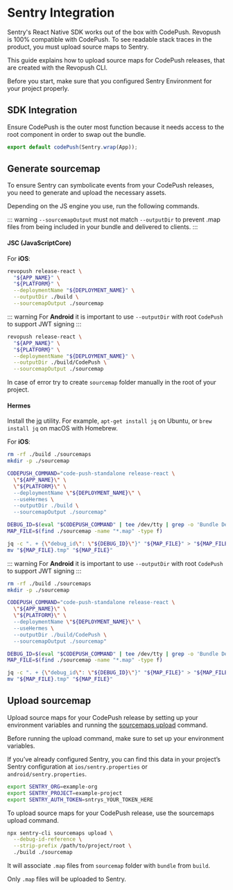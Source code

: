 # Sentry Integration 

Sentry's React Native SDK works out of the box with CodePush. Revopush is 100% compatible with CodePush.
To see readable stack traces in the product, you must upload source maps to Sentry. 

This guide explains how to upload source maps for CodePush releases, that are created with the Revopush CLI.

Before you start, make sure that you configured Sentry Environment for your project properly.

## SDK Integration

Ensure CodePush is the outer most function because it needs access to the root component in order to swap out the bundle.

```javascript
export default codePush(Sentry.wrap(App));
```

## Generate sourcemap

To ensure Sentry can symbolicate events from your CodePush releases, you need to generate and upload the necessary assets.

Depending on the JS engine you use, run the following commands.

::: warning
`--sourcemapOutput` must not match `--outputDir` to prevent .map files from being included in your bundle and delivered to clients.
:::

#### JSC (JavaScriptCore)

For **iOS**:

```bash
revopush release-react \
  "${APP_NAME}" \
  "${PLATFORM}" \
  --deploymentName "${DEPLOYMENT_NAME}" \
  --outputDir ./build \
  --sourcemapOutput ./sourcemap
```

::: warning
For **Android** it is important to use `--outputDir` with root `CodePush` to support JWT signing
:::

```bash
revopush release-react \
  "${APP_NAME}" \
  "${PLATFORM}" \
  --deploymentName "${DEPLOYMENT_NAME}" \
  --outputDir ./build/CodePush \
  --sourcemapOutput ./sourcemap
```

In case of error try to create `sourcemap` folder manually in the root of your project. 

#### Hermes

Install the [jq](https://jqlang.org/) utility. For example, `apt-get install jq` on Ubuntu, or `brew install jq` on macOS with Homebrew.

For **iOS**:

```bash
rm -rf ./build ./sourcemaps
mkdir -p ./sourcemap

CODEPUSH_COMMAND="code-push-standalone release-react \
  \"${APP_NAME}\" \
  \"${PLATFORM}\" \
  --deploymentName \"${DEPLOYMENT_NAME}\" \
  --useHermes \
  --outputDir ./build \
  --sourcemapOutput ./sourcemap"

DEBUG_ID=$(eval "$CODEPUSH_COMMAND" | tee /dev/tty | grep -o 'Bundle Debug ID: [0-9a-f-]*' | sed 's/Bundle Debug ID: //')
MAP_FILE=$(find ./sourcemap -name "*.map" -type f)

jq -c ". + {\"debug_id\": \"${DEBUG_ID}\"}" "${MAP_FILE}" > "${MAP_FILE}.tmp"
mv "${MAP_FILE}.tmp" "${MAP_FILE}"
```
::: warning
For **Android** it is important to use `--outputDir` with root `CodePush` to support JWT signing
:::

```bash
rm -rf ./build ./sourcemaps
mkdir -p ./sourcemap

CODEPUSH_COMMAND="code-push-standalone release-react \
  \"${APP_NAME}\" \
  \"${PLATFORM}\" \
  --deploymentName \"${DEPLOYMENT_NAME}\" \
  --useHermes \
  --outputDir ./build/CodePush \
  --sourcemapOutput ./sourcemap"

DEBUG_ID=$(eval "$CODEPUSH_COMMAND" | tee /dev/tty | grep -o 'Bundle Debug ID: [0-9a-f-]*' | sed 's/Bundle Debug ID: //')
MAP_FILE=$(find ./sourcemap -name "*.map" -type f)

jq -c ". + {\"debug_id\": \"${DEBUG_ID}\"}" "${MAP_FILE}" > "${MAP_FILE}.tmp"
mv "${MAP_FILE}.tmp" "${MAP_FILE}"
```

## Upload sourcemap

Upload source maps for your CodePush release by setting up your environment variables and running the [sourcemaps upload](https://docs.sentry.io/cli/releases/#upload-source-maps) command.

Before running the upload command, make sure to set up your environment variables. 

If you’ve already configured Sentry, you can find this data in your project’s Sentry configuration at `ios/sentry.properties` or `android/sentry.properties`.

```bash
export SENTRY_ORG=example-org
export SENTRY_PROJECT=example-project
export SENTRY_AUTH_TOKEN=sntrys_YOUR_TOKEN_HERE
```

To upload source maps for your CodePush release, use the sourcemaps upload command.

```bash
npx sentry-cli sourcemaps upload \
  --debug-id-reference \
  --strip-prefix /path/to/project/root \
  ./build ./sourcemap
```

It will associate `.map` files from `sourcemap` folder with `bundle` from `build`.

Only `.map` files will be uploaded to Sentry.

